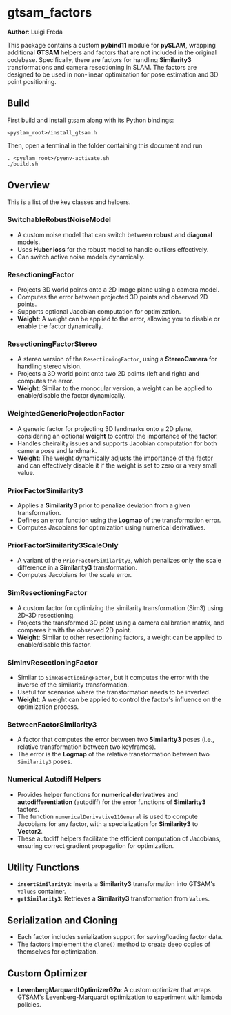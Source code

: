 # gtsam_factors 

**Author**: Luigi Freda

This package contains a custom **pybind11** module for **pySLAM**, wrapping additional **GTSAM** helpers and factors that are not included in the original codebase. Specifically, there are factors for handling **Similarity3** transformations and camera resectioning in SLAM. The factors are designed to be used in non-linear optimization for pose estimation and 3D point positioning.


## Build 

First build and install gtsam along with its Python bindings:
```
<pyslam_root>/install_gtsam.h
```

Then, open a terminal in the folder containing this document and run 
```
. <pyslam_root>/pyenv-activate.sh
./build.sh
```

## Overview 

This is a list of the key classes and helpers. 

### **SwitchableRobustNoiseModel**
- A custom noise model that can switch between **robust** and **diagonal** models.
- Uses **Huber loss** for the robust model to handle outliers effectively.
- Can switch active noise models dynamically.

### **ResectioningFactor**
- Projects 3D world points onto a 2D image plane using a camera model.
- Computes the error between projected 3D points and observed 2D points.
- Supports optional Jacobian computation for optimization.
- **Weight**: A weight can be applied to the error, allowing you to disable or enable the factor dynamically.

### **ResectioningFactorStereo**
- A stereo version of the `ResectioningFactor`, using a **StereoCamera** for handling stereo vision.
- Projects a 3D world point onto two 2D points (left and right) and computes the error.
- **Weight**: Similar to the monocular version, a weight can be applied to enable/disable the factor dynamically.

### **WeightedGenericProjectionFactor**
- A generic factor for projecting 3D landmarks onto a 2D plane, considering an optional **weight** to control the importance of the factor.
- Handles cheirality issues and supports Jacobian computation for both camera pose and landmark.
- **Weight**: The weight dynamically adjusts the importance of the factor and can effectively disable it if the weight is set to zero or a very small value.

### **PriorFactorSimilarity3**
- Applies a **Similarity3** prior to penalize deviation from a given transformation.
- Defines an error function using the **Logmap** of the transformation error.
- Computes Jacobians for optimization using numerical derivatives.

### **PriorFactorSimilarity3ScaleOnly**
- A variant of the `PriorFactorSimilarity3`, which penalizes only the scale difference in a **Similarity3** transformation.
- Computes Jacobians for the scale error.

### **SimResectioningFactor**
- A custom factor for optimizing the similarity transformation (Sim3) using 2D-3D resectioning.
- Projects the transformed 3D point using a camera calibration matrix, and compares it with the observed 2D point.
- **Weight**: Similar to other resectioning factors, a weight can be applied to enable/disable this factor.

### **SimInvResectioningFactor**
- Similar to `SimResectioningFactor`, but it computes the error with the inverse of the similarity transformation.
- Useful for scenarios where the transformation needs to be inverted.
- **Weight**: A weight can be applied to control the factor's influence on the optimization process.

### **BetweenFactorSimilarity3**
- A factor that computes the error between two **Similarity3** poses (i.e., relative transformation between two keyframes).
- The error is the **Logmap** of the relative transformation between two `Similarity3` poses.

### **Numerical Autodiff Helpers**
- Provides helper functions for **numerical derivatives** and **autodifferentiation** (autodiff) for the error functions of **Similarity3** factors.
- The function `numericalDerivative11General` is used to compute Jacobians for any factor, with a specialization for **Similarity3** to **Vector2**. 
- These autodiff helpers facilitate the efficient computation of Jacobians, ensuring correct gradient propagation for optimization.

## Utility Functions

- **`insertSimilarity3`**: Inserts a **Similarity3** transformation into GTSAM's `Values` container.
- **`getSimilarity3`**: Retrieves a **Similarity3** transformation from `Values`.

## Serialization and Cloning
- Each factor includes serialization support for saving/loading factor data.
- The factors implement the `clone()` method to create deep copies of themselves for optimization.

## Custom Optimizer

- **LevenbergMarquardtOptimizerG2o**: A custom optimizer that wraps GTSAM's Levenberg-Marquardt optimization to experiment with lambda policies.
